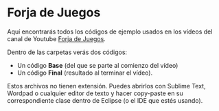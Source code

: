 Forja de Juegos
===============

Aquí encontrarás todos los códigos de ejemplo usados en los vídeos del canal de Youtube <a href="https://www.youtube.com/channel/UCZSBHIEgVxcB1_R6u6HgdtQ">Forja de Juegos</a>.

Dentro de las carpetas verás dos códigos: 
- Un código <b>Base</b> (del que se parte al comienzo del vídeo)
- Un código <b>Final</b> (resultado al terminar el vídeo). 

Estos archivos no tienen extensión. Puedes abrirlos con Sublime Text, Wordpad o cualquier editor de texto y hacer copy-paste en su correspondiente clase dentro de Eclipse (o el IDE que estés usando).

